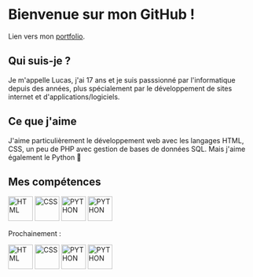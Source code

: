# Bienvenue sur mon GitHub !

Lien vers mon [portfolio](https://lucasftrr.github.io).

## Qui suis-je ?
Je m'appelle Lucas, j'ai 17 ans et je suis passsionné par l'informatique depuis des années, plus spécialement par le développement de sites internet et d'applications/logiciels.

## Ce que j'aime
J'aime particulièrement le développement web avec les langages HTML, CSS, un peu de PHP avec gestion de bases de données SQL.
Mais j'aime également le Python 🐍

## Mes compétences
<p>
  <img src="https://cdn.worldvectorlogo.com/logos/html-1.svg" width="50" title="HTML">
  <img src="https://cdn.worldvectorlogo.com/logos/css-3.svg" width="50" title="CSS">
  <img src="https://cdn.worldvectorlogo.com/logos/python-5.svg" width="50" title="PYTHON">
  <img src="https://cdn.worldvectorlogo.com/logos/php-1.svg" width="50" title="PYTHON">
</p>
Prochainement :
<p>
  <img src="https://cdn.worldvectorlogo.com/logos/html-1.svg" width="50" title="HTML">
  <img src="https://cdn.worldvectorlogo.com/logos/css-3.svg" width="50" title="CSS">
  <img src="https://cdn.worldvectorlogo.com/logos/python-5.svg" width="50" title="PYTHON">
  <img src="https://cdn.worldvectorlogo.com/logos/php-1.svg" width="50" title="PYTHON">
</p>
